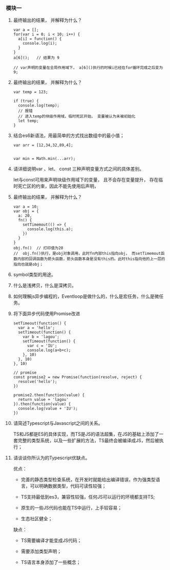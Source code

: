 ### 模块一

1. 最终输出的结果， 并解释为什么？

    ```
    var a = [];
    for(var i = 0; i < 10; i++) {
      a[i] = function() {
        console.log(i);
      }
    }
    a[6]();   // 结果为 9

    // var声明的变量在全局作用域下， a[6]()执行的时候i已经在for循环完成之后变为9;

    ```

2. 最终输出的结果， 并解释为什么？

    ```
    var temp = 123;

    if (true) {
      console.log(temp);   
      // 报错 
      // 进入temp的块级作用域，临时死区开始， 变量被认为未被初始化
      let temp;
    }

    ```

3. 结合es6新语法，用最简单的方式找出数组中的最小值；

    ```
    var arr = [12,34,32,89,4];

    
    var min = Math.min(...arr);

    ```

4. 请详细说明var 、let、 const 三种声明变量方式之间的具体差别。

    let与const可用来声明块级作用域下的变量， 且不会存在变量提升， 存在临时死亡区的约束，因此不能先使用后声明，
    

5. 最终输出的结果， 并解释为什么？
    ```
    var a = 10;
    var obj = {
      a: 20,
      fn() {
        setTimemout(() => {
          console.log(this.a);
        })
      }
    }
    obj.fn()  // 打印值为20
    //  obj.fn()执行，是obj对象调用，此时fn内部this指向obj， 而setTimemout函数内部的回调函数为箭头函数，箭头函数本身是没有this的。此时this指向他的上一层的指向也就是obj；
    ```

6. symbol类型的用途。

  

7. 什么是浅拷贝，什么是深拷贝。

8. 如何理解js异步编程的，Eventloop是做什么的，什么是宏任务，什么是微任务。

9. 将下面异步代码使用Promise改进

    ```
    setTimeout(function() {
      var a = 'hello';
      setTimeout(function() {
        var b = 'lagou';
        setTimeout(function() {
          var c = 'IU';
          console.log(a+b+c);
        }, 10)
      }, 10)
    }, 10)

    // promise
    const promise2 = new Promise(function(resolve, reject) {
      resolve('hello');
    })

    promise2.then(function(value) {
      return value + 'lagou'
    }).then(function(value) {
      console.log(value + 'IU');
    })

    ```
10. 请简述Typescript与Javascript之间的关系。

    TS和JS都是ES的具体实现，而TS是JS的语法超集，在JS的基础上添加了一套完整的类型系统，以及一些扩展的方法，TS最终会被编译成JS，然后被执行；

11. 请谈谈你所认为的Typescript优缺点。

    优点：
      * 完善的静态类型检查系统，在开发时就能给出编译错误，作为强类型语言，可以明确数据类型，代码可读性较强；

      * TS支持最低到es3，兼容性较强，任何JS可以运行的环境都支持TS;

      * 原生的一些JS代码也能在TS中运行，上手较容易；

      * 生态社区健全；
    
    缺点： 
      * TS需要编译才能变成JS代码；

      * 需要添加类型声明；

      * TS语言本身添加了一些概念；





 